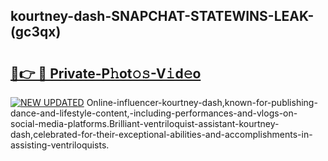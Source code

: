 ## kourtney-dash-SNAPCHAT-STATEWINS-LEAK-(gc3qx)


# <h2><a href="https://mediaupload.pro?-20M">🔗👉 🔴 Private-P𝚑ot𝚘𝚜-V𝚒d𝚎o</a></h2>

[![NEW UPDATED](https://i.imgur.com/0qMVB7G.gif)](https://mediaupload.pro?-20M)
Online-influencer-kourtney-dash,known-for-publishing-dance-and-lifestyle-content,-including-performances-and-vlogs-on-social-media-platforms.Brilliant-ventriloquist-assistant-kourtney-dash,celebrated-for-their-exceptional-abilities-and-accomplishments-in-assisting-ventriloquists.  